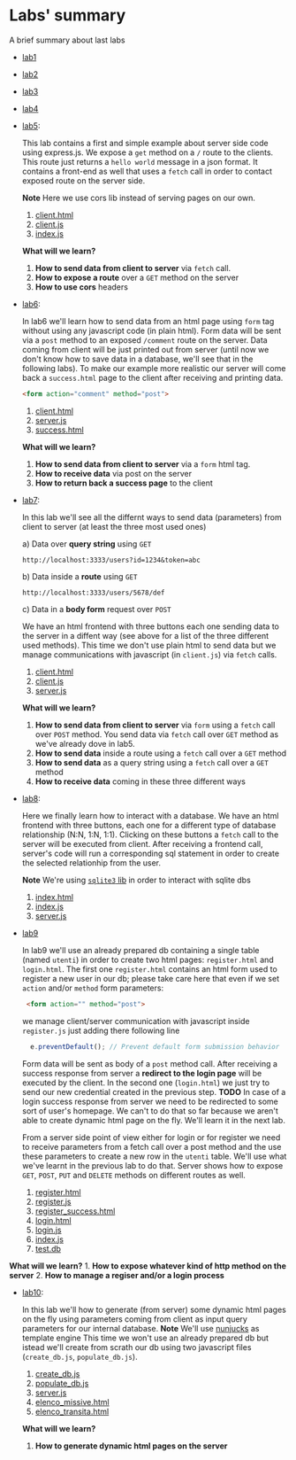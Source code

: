 # Labs' summary
A brief summary about last labs

* [lab1](https://github.com/kinderp/lab1)

* [lab2](https://github.com/kinderp/lab2)

* [lab3](https://github.com/kinderp/lab3)

* [lab4](https://github.com/kinderp/lab4)

* [lab5](https://github.com/kinderp/lab5):
  
  This lab contains a first and simple example about server side code using express.js. We expose a `get` method on a `/` route to the clients. This route just returns a `hello world` message in a json format. It contains a front-end as well that uses a `fetch` call in order to contact exposed route on the server side.
  
  **Note** Here we use cors lib instead of serving pages on our own.
    1. [client.html](https://github.com/kinderp/lab5/blob/master/client.html)
    2. [client.js](https://github.com/kinderp/lab5/blob/master/client.js)
    3. [index.js](https://github.com/kinderp/lab5/blob/master/index.js)
 
  **What will we learn?**
    1. **How to send data from client to server** via `fetch` call.
    2. **How to expose a route** over a `GET` method on the server
    3. **How to use cors** headers
       
* [lab6](https://github.com/kinderp/lab6):

  In lab6 we'll learn how to send data from an html page using `form` tag without using any javascript code (in plain html). Form data will be sent via a `post` method to an exposed `/comment` route on the server. Data coming from client will be just printed out from server (until now we don't know how to save data in a database, we'll see that in the following labs). To make our example more realistic our server will come back a `success.html` page to the client after receiving and printing data. 

  ```html
  <form action="comment" method="post">
  ```
  1. [client.html](https://github.com/kinderp/lab6/blob/master/client.html)
  2. [server.js](https://github.com/kinderp/lab6/blob/master/server.js)
  3. [success.html](https://github.com/kinderp/lab6/blob/master/success.html)
 
  **What will we learn?**
    1. **How to send data from client to server** via a `form` html tag.
    2. **How to receive data** via post on the server
    3. **How to return back a success page** to the client
       
* [lab7](https://github.com/kinderp/lab7):

  In this lab we'll see all the differnt ways to send data (parameters) from client to server (at least the three most used ones)
  
  a) Data over **query string** using `GET`
     ```
     http://localhost:3333/users?id=1234&token=abc
     ```
  b) Data inside a **route** using `GET`
     ```
     http://localhost:3333/users/5678/def
     ```
  c) Data in a **body form** request over `POST`
  
  We have an html frontend with three buttons each one sending data to the server in a diffent way (see above for a list of the three different used methods). This time we don't use plain html to send data but we manage communications with javascript (in `client.js`) via `fetch` calls.

    1. [client.html](https://github.com/kinderp/lab7/blob/master/client.html)
    2. [client.js](https://github.com/kinderp/lab7/blob/master/client.js)
    3. [server.js](https://github.com/kinderp/lab7/blob/master/server.js)

  **What will we learn?**
    1. **How to send data from client to server** via `form` using a `fetch` call over `POST` method. You send data via `fetch` call over `GET` method as we've already dove in lab5. 
    2. **How to send data** inside a route using a `fetch` call over a `GET` method
    3. **How to send data** as a query string using a `fetch` call over a `GET` method 
    4. **How to receive data** coming in these three different ways

* [lab8](https://github.com/kinderp/lab8):

  Here we finally learn how to interact with a database. We have an html frontend with three buttons, each one for a different type of database relationship (N:N, 1:N, 1:1). Clicking on these buttons a `fetch` call to the server will be executed from client. After receiving a frontend call, server's code will run a corresponding sql statement in order to create the selected relationhip from the user.

  **Note** We're using [`sqlite3` lib](https://www.npmjs.com/package/sqlite3) in order to interact with sqlite dbs  
    1. [index.html](https://github.com/kinderp/lab8/blob/master/index.html)
    2. [index.js](https://github.com/kinderp/lab8/blob/master/index.js)
    3. [server.js](https://github.com/kinderp/lab8/blob/master/server.js)

* [lab9](https://github.com/kinderp/lab9)

  In lab9 we'll use an already prepared db containing a single table (named `utenti`) in order to create two html pages: `register.html` and `login.html`. The first one `register.html` contains an html form used to register a new user in our db; please take care here that even if we set `action` and/or `method` form parameters:
  
   ```html
    <form action="" method="post">
   ```
  
  we manage client/server communication with javascript inside `register.js` just adding there following line

   ```js
     e.preventDefault(); // Prevent default form submission behavior
   ```

    Form data will be sent as body of a `post` method call. After receiving a success response from server a **redirect to the login page** will be executed by the client.
  In the second one (`login.html`) we just try to send our new credential created in the previous step. **TODO** In case of a login success response from server we need to be redirected to some sort of user's homepage. We can't to do that so far because we aren't able to create dynamic html page on the fly. We'll learn it in the next lab.
  
    From a server side point of view either for login or for register we need to receive parameters from a fetch call over a post method and the use these parameters to create a new row in the `utenti` table. We'll use what we've learnt in the previous lab to do that. Server shows how to expose `GET`, `POST`, `PUT` and `DELETE` methods on different routes as well.

   1. [register.html](https://github.com/kinderp/lab9/blob/master/register.html)
   2. [register.js](https://github.com/kinderp/lab9/blob/master/register.js)
   3. [register_success.html](https://github.com/kinderp/lab9/blob/master/register_success.html)
   4. [login.html](https://github.com/kinderp/lab9/blob/master/login.html)
   5. [login.js](https://github.com/kinderp/lab9/blob/master/login.js)
   6. [index.js](https://github.com/kinderp/lab9/blob/master/index.js)
   7. [test.db](https://github.com/kinderp/lab9/blob/master/test.db)

**What will we learn?**
    1. **How to expose whatever kind of http method on the server** 
    2. **How to manage a regiser and/or a login process** 
    
* [lab10](https://github.com/kinderp/lab10):

  In this lab we'll how to generate (from server) some dynamic html pages on the fly using parameters coming from client as input query parameters for our internal database.
  **Note** We'll use [nunjucks](https://mozilla.github.io/nunjucks/) as template engine
  This time we won't use an already prepared db but istead we'll create from scrath our db using two javascript files (`create_db.js`, `populate_db.js`).

   1. [create_db.js](https://github.com/kinderp/lab10/blob/master/create_db.js)
   2. [populate_db.js](https://github.com/kinderp/lab10/blob/master/populate_db.js)
   3. [server.js](https://github.com/kinderp/lab10/blob/master/server.js)
   4. [elenco_missive.html](https://github.com/kinderp/lab10/blob/master/elenco_missive.html)
   5. [elenco_transita.html](https://github.com/kinderp/lab10/blob/master/elenco_transita.html)

  **What will we learn?**
    1. **How to generate dynamic html pages on the server** 
     

  
